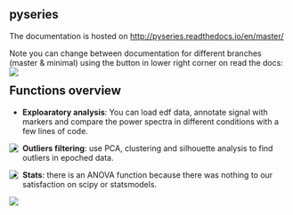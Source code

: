 pyseries
--------


The documentation is hosted on http://pyseries.readthedocs.io/en/master/


Note you can change between documentation for different branches (master & minimal) using the button in lower right corner on read the docs:
<img style="float: left;" src="https://github.com/ryscet/pyseries/blob/master/docs/images/rtd.png">


Functions overview
------------------

* __Exploaratory analysis__: You can load edf data, annotate signal with markers and compare the power spectra in different conditions with a few lines of code. 

<img style="float: left;" src="https://github.com/ryscet/pyseries/blob/master/docs/images/explore.png">


* __Outliers filtering__: use PCA, clustering and silhouette analysis to find outliers in epoched data.


<img style="float: left;" src="https://github.com/ryscet/pyseries/blob/master/docs/images/pca.png">


* __Stats__: there is an ANOVA function because there was nothing to our satisfaction on scipy or statsmodels.


<img style="float: left;" src="https://github.com/ryscet/pyseries/blob/master/docs/images/anova.png">

